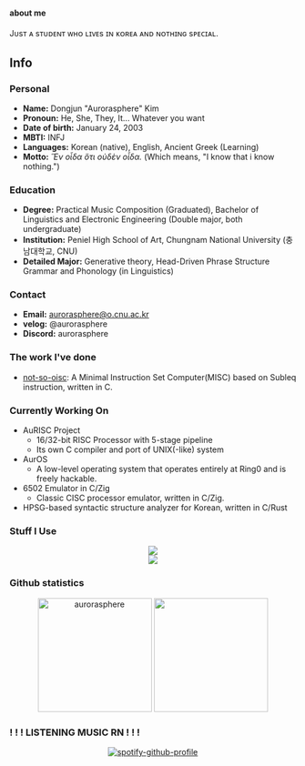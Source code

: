 #### about me
Jᴜsᴛ ᴀ sᴛᴜᴅᴇɴᴛ ᴡʜᴏ ʟɪᴠᴇs ɪɴ ᴋᴏʀᴇᴀ ᴀɴᴅ ɴᴏᴛʜɪɴɢ sᴘᴇᴄɪᴀʟ.

## Info
### Personal
- **Name:** Dongjun "Aurorasphere" Kim
- **Pronoun:** He, She, They, It... Whatever you want
- **Date of birth:** January 24, 2003
- **MBTI:** INFJ
- **Languages:** Korean (native), English, Ancient Greek (Learning)
- **Motto:** *Ἓν οἶδα ὅτι οὐδὲν οἶδα.* (Which means, "I know that i know nothing.")

### Education
- **Degree:** Practical Music Composition (Graduated), Bachelor of Linguistics and Electronic Engineering (Double major, both undergraduate)
- **Institution:** Peniel High School of Art, Chungnam National University (충남대학교, CNU)
- **Detailed Major:** Generative theory, Head-Driven Phrase Structure Grammar and Phonology (in Linguistics)

### Contact
- **Email:** aurorasphere@o.cnu.ac.kr
- **velog:** @aurorasphere
- **Discord:** aurorasphere

### The work I've done
- [not-so-oisc](https://github.com/Aurorasphere/not-so-oisc): A Minimal Instruction Set Computer(MISC) based on Subleq instruction, written in C.
### Currently Working On 
- AuRISC Project
  - 16/32-bit RISC Processor with 5-stage pipeline
  - Its own C compiler and port of UNIX(-like) system
- AurOS
  - A low-level operating system that operates entirely at Ring0 and is freely hackable.
- 6502 Emulator in C/Zig
  - Classic CISC processor emulator, written in C/Zig.
- HPSG-based syntactic structure analyzer for Korean, written in C/Rust

<h3 align="left">Stuff I Use</h3>
<p align="center">
  <a href="https://skillicons.dev">
    <img src="https://skillicons.dev/icons?i=windows,arch,debian,bsd,neovim,vscodium" /><br>
    <img src="https://skillicons.dev/icons?i=arduino,raspberrypi,c,rust,zig,python" />
  </a>
</p>

### Github statistics
<p align="center">
    <img height=200 src="https://github-readme-stats.vercel.app/api?username=aurorasphere&show_icons=true&theme=catppuccin_mocha&title_color=7287fd&text_color=eff1f5&hide_border=true&layout=compact&locale=en" alt="aurorasphere" />
    <img height=200 src="https://github-readme-stats.vercel.app/api/top-langs?username=aurorasphere&theme=catppuccin_mocha&title_color=7287fd&text_color=eff1f5&hide_border=true&layout=compact&langs_count=8&locale=en&card_width=320" />
</p>

### ! ! ! LISTENING MUSIC RN ! ! !
<div style="text-align: center;">
  <a href="https://spotify-github-profile.kittinanx.com/api/view?uid=313wyxq5oui25bqnd2wjphznzvvm&redirect=true">
    <img src="https://spotify-github-profile.kittinanx.com/api/view?uid=313wyxq5oui25bqnd2wjphznzvvm&cover_image=true&theme=novatorem&show_offline=true&background_color=1e1e2e&interchange=false&bar_color=8839ef&bar_color_cover=false" alt="spotify-github-profile">
  </a>
</div>
